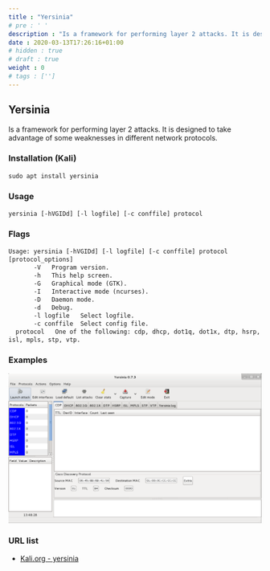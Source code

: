 ```yaml
---
title : "Yersinia"
# pre : ' '
description : "Is a framework for performing layer 2 attacks. It is designed to take advantage of some weaknesses in different network protocols."
date : 2020-03-13T17:26:16+01:00
# hidden : true
# draft : true
weight : 0
# tags : ['']
---
```


## Yersinia

Is a framework for performing layer 2 attacks. It is designed to take advantage of some weaknesses in different network protocols.

### Installation (Kali)

```plain
sudo apt install yersinia
```

### Usage

```plain
yersinia [-hVGIDd] [-l logfile] [-c conffile] protocol
```

### Flags

```plain
Usage: yersinia [-hVGIDd] [-l logfile] [-c conffile] protocol [protocol_options]
       -V   Program version.
       -h   This help screen.
       -G   Graphical mode (GTK).
       -I   Interactive mode (ncurses).
       -D   Daemon mode.
       -d   Debug.
       -l logfile   Select logfile.
       -c conffile  Select config file.
  protocol   One of the following: cdp, dhcp, dot1q, dot1x, dtp, hsrp, isl, mpls, stp, vtp.
```

### Examples

![Example](images/example.png)

### URL list

* [Kali.org - yersinia](https://tools.kali.org/vulnerability-analysis/yersinia)
